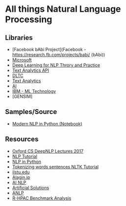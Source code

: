# All things Natural Language Processing #

## Libraries ##
 - [Facebook bAbi Project](Facebook - https://research.fb.com/projects/babi/ (bAbi))
 - [Microsoft](https://www.microsoft.com/en-us/research/group/natural-language-processing/)
  - [Deep Learning for NLP Throry and Practice](https://www.microsoft.com/en-us/research/publication/deep-learning-for-natural-language-processing-theory-and-practice-tutorial/)
  - [Text Analytics API](https://www.microsoft.com/cognitive-services/en-us/text-analytics-api)
  - [DLTC](https://www.microsoft.com/en-us/research/group/dltc/)
  - [Text Analytics](https://www.microsoft.com/cognitive-services/en-us/text-analytics/documentation)
  - [AI](https://www.microsoft.com/en-us/research/research-area/artificial-intelligence/)
 - [IBM - ML Technology](https://www.ibm.com/analytics/us/en/technology/machine-learning/) 
 - [GENSIM]
 
## Samples/Source ##
 - [Modern NLP in Python (Notebook)](http://nbviewer.jupyter.org/github/skipgram/modern-nlp-in-python/blob/master/executable/Modern_NLP_in_Python.ipynb)

## Resources ##
 - [Oxford CS DeepNLP Lectures 2017](https://github.com/oxford-cs-deepnlp-2017/lectures) 
 - [NLP Tutorial](https://github.com/bonzanini/nlp-tutorial)
 - [NLP in Python](https://www.dataquest.io/blog/natural-language-processing-with-python/)
 - [Tokenizing words sentences NLTK Tutorial](https://pythonprogramming.net/tokenizing-words-sentences-nltk-tutorial/)
 - [ilstu.edu](http://www.mind.ilstu.edu)
 - [Alagin.jp](http://www.alagin.jp)
 - [AI NLP](https://www.eecis.udel.edu/~decker/ai_nlp.html)
 - [Artificial Solutions](http://www.artificial-solutions.com)
 - [ANLP](http://www.anlp.jp/en/link.html)
 - [R-HPAC Benchmark Analysis](http://www.anlp.jp/en/index.htmlhttp://www.parallelr.com/r-hpac-benchmark-analysis-gpu)






